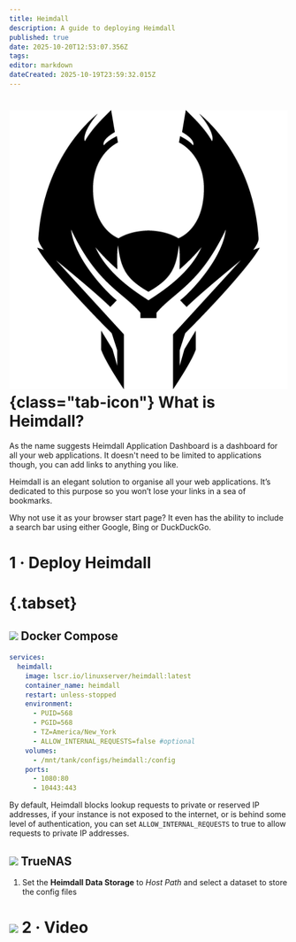 ```yaml
---
title: Heimdall
description: A guide to deploying Heimdall
published: true
date: 2025-10-20T12:53:07.356Z
tags: 
editor: markdown
dateCreated: 2025-10-19T23:59:32.015Z
---
```


# ![](/heimdall.png){class="tab-icon"} What is Heimdall?
As the name suggests Heimdall Application Dashboard is a dashboard for all your web applications. It doesn't need to be limited to applications though, you can add links to anything you like.

Heimdall is an elegant solution to organise all your web applications. It’s dedicated to this purpose so you won’t lose your links in a sea of bookmarks.

Why not use it as your browser start page? It even has the ability to include a search bar using either Google, Bing or DuckDuckGo.


# 1 · Deploy Heimdall
# {.tabset}
## <img src="/docker.png" class="tab-icon"> Docker Compose

```yaml
services:
  heimdall:
    image: lscr.io/linuxserver/heimdall:latest
    container_name: heimdall
    restart: unless-stopped
    environment:
      - PUID=568
      - PGID=568
      - TZ=America/New_York
      - ALLOW_INTERNAL_REQUESTS=false #optional
    volumes:
      - /mnt/tank/configs/heimdall:/config
    ports:
      - 1080:80
      - 10443:443
```
By default, Heimdall blocks lookup requests to private or reserved IP addresses, if your instance is not exposed to the internet, or is behind some level of authentication, you can set `ALLOW_INTERNAL_REQUESTS` to true to allow requests to private IP addresses.

## <img src="/truenas.png" class="tab-icon"> TrueNAS

1. Set the **Heimdall Data Storage** to *Host Path* and select a dataset to store the config files

# <img src="/youtube.png" class="tab-icon"> 2 · Video

